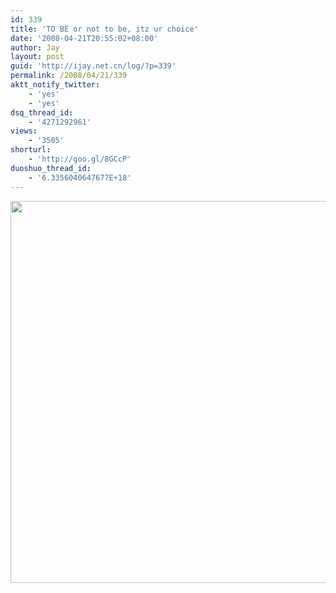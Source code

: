 ```yaml
---
id: 339
title: 'TO BE or not to be, itz ur choice'
date: '2008-04-21T20:55:02+08:00'
author: Jay
layout: post
guid: 'http://ijay.net.cn/log/?p=339'
permalink: /2008/04/21/339
aktt_notify_twitter:
    - 'yes'
    - 'yes'
dsq_thread_id:
    - '4271292961'
views:
    - '3505'
shorturl:
    - 'http://goo.gl/8GCcP'
duoshuo_thread_id:
    - '6.3356040647677E+18'
---
```


<a href="http://jayxu.com/log/wp-content/uploads/2008/04/action.jpg"><img class="alignnone size-full wp-image-340" title="action" src="http://jayxu.com/log/wp-content/uploads/2008/04/action.jpg" alt="" width="550" height="611" /></a>